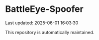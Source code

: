 # BattleEye-Spoofer

Last updated: 2025-06-01 16:03:30

This repository is automatically maintained.
